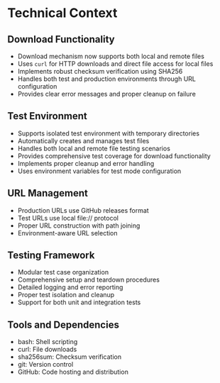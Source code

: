 # Technical Context

## Download Functionality
- Download mechanism now supports both local and remote files
- Uses `curl` for HTTP downloads and direct file access for local files
- Implements robust checksum verification using SHA256
- Handles both test and production environments through URL configuration
- Provides clear error messages and proper cleanup on failure

## Test Environment
- Supports isolated test environment with temporary directories
- Automatically creates and manages test files
- Handles both local and remote file testing scenarios
- Provides comprehensive test coverage for download functionality
- Implements proper cleanup and error handling
- Uses environment variables for test mode configuration

## URL Management
- Production URLs use GitHub releases format
- Test URLs use local file:// protocol
- Proper URL construction with path joining
- Environment-aware URL selection

## Testing Framework
- Modular test case organization
- Comprehensive setup and teardown procedures
- Detailed logging and error reporting
- Proper test isolation and cleanup
- Support for both unit and integration tests

## Tools and Dependencies
- bash: Shell scripting
- curl: File downloads
- sha256sum: Checksum verification
- git: Version control
- GitHub: Code hosting and distribution 